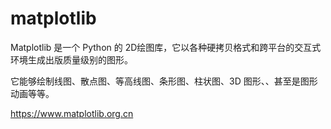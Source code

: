 # matplotlib

Matplotlib 是一个 Python 的 2D绘图库，它以各种硬拷贝格式和跨平台的交互式环境生成出版质量级别的图形。

它能够绘制线图、散点图、等高线图、条形图、柱状图、3D 图形、、甚至是图形动画等等。


https://www.matplotlib.org.cn

